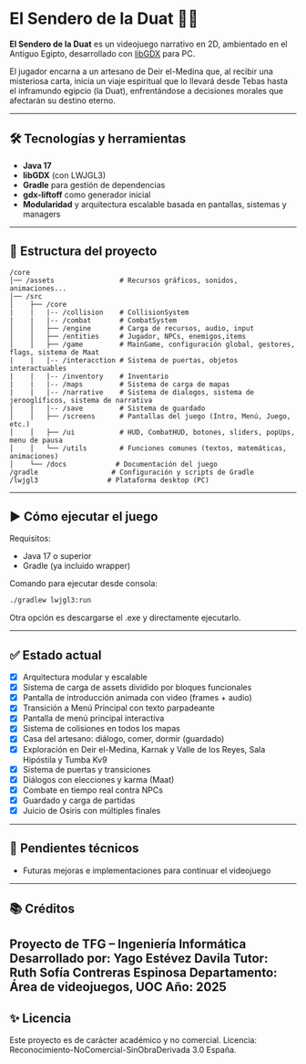 # El Sendero de la Duat 🦂🌅

**El Sendero de la Duat** es un videojuego narrativo en 2D, ambientado en el Antiguo Egipto, desarrollado con [libGDX](https://libgdx.com/) para PC.

El jugador encarna a un artesano de Deir el-Medina que, al recibir una misteriosa carta, inicia un viaje espiritual que lo llevará desde Tebas hasta el inframundo egipcio (la Duat), enfrentándose a decisiones morales que afectarán su destino eterno.

---

## 🛠️ Tecnologías y herramientas

- **Java 17**
- **libGDX** (con LWJGL3)
- **Gradle** para gestión de dependencias
- **gdx-liftoff** como generador inicial
- **Modularidad** y arquitectura escalable basada en pantallas, sistemas y managers

---

## 📁 Estructura del proyecto

```
/core
│── /assets                # Recursos gráficos, sonidos, animaciones...
│── /src
│    ├── /core
|    |   |-- /collision    # CollisionSystem
|    |   |-- /combat       # CombatSystem
│    │   ├── /engine       # Carga de recursos, audio, input
│    │   ├── /entities     # Jugador, NPCs, enemigos,items
│    │   ├── /game         # MainGame, configuración global, gestores, flags, sistema de Maat
|    |   |-- /interacction # Sistema de puertas, objetos interactuables
|    |   |-- /inventory    # Inventario
|    |   |-- /maps         # Sistema de carga de mapas
|    |   |-- /narrative    # Sistema de dialogos, sistema de jerooglíficos, sistema de narrativa
|    |   |-- /save         # Sistema de guardado
│    │   ├── /screens      # Pantallas del juego (Intro, Menú, Juego, etc.)
│    │   ├── /ui           # HUD, CombatHUD, botones, sliders, popUps, menu de pausa
│    │   └── /utils        # Funciones comunes (textos, matemáticas, animaciones)
│    └── /docs            # Documentación del juego
/gradle                  # Configuración y scripts de Gradle
/lwjgl3                 # Plataforma desktop (PC)
```

---

## ▶️ Cómo ejecutar el juego

Requisitos:
- Java 17 o superior
- Gradle (ya incluido wrapper)

Comando para ejecutar desde consola:
```bash
./gradlew lwjgl3:run
```
Otra opción es descargarse el .exe y directamente ejecutarlo.

---

## ✅ Estado actual

- [x] Arquitectura modular y escalable
- [x] Sistema de carga de assets dividido por bloques funcionales
- [x] Pantalla de introducción animada con video (frames + audio)
- [x] Transición a Menú Principal con texto parpadeante
- [X] Pantalla de menú principal interactiva
- [x] Sistema de colisiones en todos los mapas
- [X] Casa del artesano: diálogo, comer, dormir (guardado)
- [X] Exploración en Deir el-Medina, Karnak y Valle de los Reyes, Sala Hipóstila y Tumba Kv9
- [X] Sistema de puertas y transiciones
- [X] Diálogos con elecciones y karma (Maat)
- [X] Combate en tiempo real contra NPCs
- [X]  Guardado y carga de partidas
- [X]  Juicio de Osiris con múltiples finales

---

## 📌 Pendientes técnicos

- Futuras mejoras e implementaciones para continuar el videojuego

---

## 📚 Créditos

Proyecto de TFG – Ingeniería Informática
Desarrollado por: Yago Estévez Davila
Tutor: Ruth Sofía Contreras Espinosa
Departamento: Área de videojuegos, UOC
Año: 2025
---

## ✨ Licencia

Este proyecto es de carácter académico y no comercial.
Licencia: Reconocimiento-NoComercial-SinObraDerivada 3.0 España.